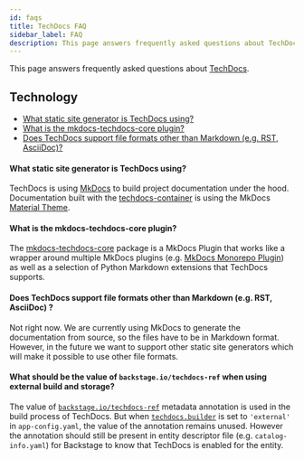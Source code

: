```yaml
---
id: faqs
title: TechDocs FAQ
sidebar_label: FAQ
description: This page answers frequently asked questions about TechDocs
---
```


This page answers frequently asked questions about [TechDocs](README.md).

## Technology

- [What static site generator is TechDocs using?](#what-static-site-generator-is-techdocs-using)
- [What is the mkdocs-techdocs-core plugin?](#what-is-the-mkdocs-techdocs-core-plugin)
- [Does TechDocs support file formats other than Markdown (e.g. RST, AsciiDoc)?](#does-techdocs-support-file-formats-other-than-markdown-eg-rst-asciidoc-)

#### What static site generator is TechDocs using?

TechDocs is using [MkDocs](https://www.mkdocs.org/) to build project
documentation under the hood. Documentation built with the
[techdocs-container](https://github.com/backstage/techdocs-container) is using
the MkDocs [Material Theme](https://github.com/squidfunk/mkdocs-material).

#### What is the mkdocs-techdocs-core plugin?

The [mkdocs-techdocs-core](https://github.com/backstage/mkdocs-techdocs-core)
package is a MkDocs Plugin that works like a wrapper around multiple MkDocs
plugins (e.g.
[MkDocs Monorepo Plugin](https://github.com/spotify/mkdocs-monorepo-plugin)) as
well as a selection of Python Markdown extensions that TechDocs supports.

#### Does TechDocs support file formats other than Markdown (e.g. RST, AsciiDoc) ?

Not right now. We are currently using MkDocs to generate the documentation from
source, so the files have to be in Markdown format. However, in the future we
want to support other static site generators which will make it possible to use
other file formats.

#### What should be the value of `backstage.io/techdocs-ref` when using external build and storage?

The value of
[`backstage.io/techdocs-ref`](../software-catalog/well-known-annotations.md#backstageiotechdocs-ref)
metadata annotation is used in the build process of TechDocs. But when
[`techdocs.builder`](./configuration.md) is set to `'external'` in
`app-config.yaml`, the value of the annotation remains unused. However the
annotation should still be present in entity descriptor file (e.g.
`catalog-info.yaml`) for Backstage to know that TechDocs is enabled for the
entity.
